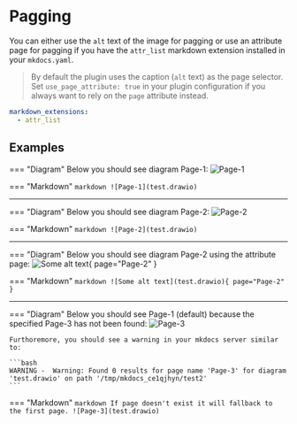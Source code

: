 # Pagging

You can either use the `alt` text of the image for pagging or use an attribute
page for pagging if you have the `attr_list` markdown extension installed in
your `mkdocs.yaml`.

> By default the plugin uses the caption (`alt` text) as the page selector. Set `use_page_attribute: true` in your plugin configuration if you always want to rely on the `page` attribute instead.

```yaml
markdown_extensions:
  - attr_list
```

## Examples

=== "Diagram"
    Below you should see diagram Page-1:
    ![Page-1](test.drawio)

=== "Markdown"
    ```markdown
    ![Page-1](test.drawio)
    ```

---

=== "Diagram"
    Below you should see diagram Page-2:
    ![Page-2](test.drawio)

=== "Markdown"
    ```markdown
    ![Page-2](test.drawio)
    ```

---

=== "Diagram"
    Below you should see diagram Page-2 using the attribute page:
    ![Some alt text](test.drawio){ page="Page-2" }

=== "Markdown"
    ```markdown
    ![Some alt text](test.drawio){ page="Page-2" }
    ```

---

=== "Diagram"
    Below you should see Page-1 (default) because the specified Page-3 has not been found:
    ![Page-3](test.drawio)

    Furthoremore, you should see a warning in your mkdocs server similar to:

    ```bash
    WARNING -  Warning: Found 0 results for page name 'Page-3' for diagram 'test.drawio' on path '/tmp/mkdocs_ce1qjhyn/test2'
    ```

=== "Markdown"
    ```markdown
    If page doesn't exist it will fallback to the first page.
    ![Page-3](test.drawio)
    ```
